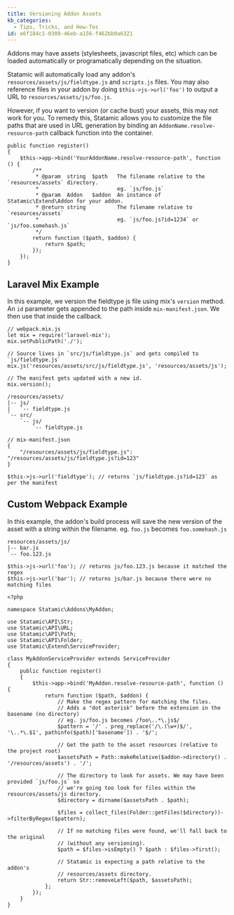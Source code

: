 ```yaml
---
title: Versioning Addon Assets
kb_categories:
  - Tips, Tricks, and How-Tos
id: e6f184c1-0309-46eb-a156-f462bb0a6321
---
```


Addons may have assets (stylesheets, javascript files, etc) which can be loaded automatically or programatically depending on the situation.

Statamic will automatically load any addon's `resources/assets/js/fieldtype.js` and `scripts.js` files. You may also reference files in your addon by doing `$this->js->url('foo')` to output a URL to `resources/assets/js/foo.js`.

However, if you want to version (or cache bust) your assets, this may not work for you. To remedy this, Statamic allows you to customize the file paths that are used in URL generation by binding an `AddonName.resolve-resource-path` callback function into the container.

``` .language-php
public function register()
{
    $this->app->bind('YourAddonName.resolve-resource-path', function () {
        /**
         * @param  string  $path   The filename relative to the `resources/assets` directory. 
         *                         eg. `js/foo.js`
         * @param  Addon   $addon  An instance of Statamic\Extend\Addon for your addon.
         * @return string          The filename relative to `resources/assets`
         *                         eg. `js/foo.js?id=1234` or `js/foo.somehash.js`
         */
        return function ($path, $addon) {
            return $path;
        });
    });
}
```

## Laravel Mix Example

In this example, we version the fieldtype js file using mix's `version` method. An `id` parameter gets appended to the path inside `mix-manifest.json`. We then use that inside the callback.


``` .language-js
// webpack.mix.js
let mix = require('laravel-mix');
mix.setPublicPath('./');

// Source lives in `src/js/fieldtype.js` and gets compiled to `js/fieldtype.js`
mix.js('resources/assets/src/js/fieldtype.js', 'resources/assets/js');

// The manifest gets updated with a new id.
mix.version();
```

``` .language-files
/resources/assets/
|-- js/
|   `-- fieldtype.js
`-- src/
    `-- js/
        `-- fieldtype.js
```


``` .language-js
// mix-manifest.json
{
    "/resources/assets/js/fieldtype.js": "/resources/assets/js/fieldtype.js?id=123"
}
```

``` .language-php
$this->js->url('fieldtype'); // returns `js/fieldtype.js?id=123` as per the manifest
``` 

## Custom Webpack Example
In this example, the addon's build process will save the new version of the asset with a string within the filename. eg. `foo.js` becomes `foo.somehash.js`

``` .language-files
resources/assets/js/
|-- bar.js
`-- foo.123.js
```

``` .language-php
$this->js->url('foo'); // returns js/foo.123.js because it matched the regex
$this->js->url('bar'); // returns js/bar.js because there were no matching files
``` 

``` .language-php
<?php

namespace Statamic\Addons\MyAddon;

use Statamic\API\Str;
use Statamic\API\URL;
use Statamic\API\Path;
use Statamic\API\Folder;
use Statamic\Extend\ServiceProvider;

class MyAddonServiceProvider extends ServiceProvider
{
    public function register()
    {
        $this->app->bind('MyAddon.resolve-resource-path', function () {
            return function ($path, $addon) {
                // Make the regex pattern for matching the files.
                // Adds a "dot asterisk" before the extension in the basename (no directory)
                // eg. js/foo.js becomes /foo\..*\.js$/
                $pattern = '/' . preg_replace('/\.(\w+)$/', '\..*\.$1', pathinfo($path)['basename']) . '$/';

                // Get the path to the asset resources (relative to the project root)
                $assetsPath = Path::makeRelative($addon->directory() . '/resources/assets') . '/';

                // The directory to look for assets. We may have been provided `js/foo.js` so
                // we're going too look for files within the resources/assets/js directory.
                $directory = dirname($assetsPath . $path);

                $files = collect_files(Folder::getFiles($directory))->filterByRegex($pattern);

                // If no matching files were found, we'll fall back to the original 
                // (without any versioning).
                $path = $files->isEmpty() ? $path : $files->first();

                // Statamic is expecting a path relative to the addon's 
                // resources/assets directory.
                return Str::removeLeft($path, $assetsPath);
            };
        });
    }
}
```